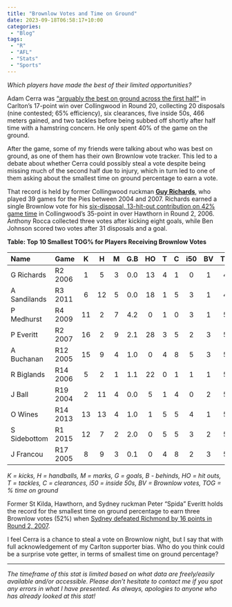 ```yaml
---
title: "Brownlow Votes and Time on Ground"
date: 2023-09-18T06:58:17+10:00
categories:
 - "Blog"
tags:
 - "R"
 - "AFL" 
 - "Stats"
 - "Sports"
---
```


*Which players have made the best of their limited opportunities?*

<!--more-->

Adam Cerra was [“arguably the best on ground across the first half”](https://www.afl.com.au/afl/matches/4948#match-report) in Carlton’s 17-point win over Collingwood in Round 20, collecting 20 disposals (nine contested; 65% efficiency), six clearances, five inside 50s, 466 meters gained, and two tackles before being subbed off shortly after half time with a hamstring concern. He only spent 40% of the game on the ground. 

After the game, some of my friends were talking about who was best on ground, as one of them has their own Brownlow vote tracker. This led to a debate about whether Cerra could possibly steal a vote despite being missing much of the second half due to injury, which in turn led to one of them asking about the smallest time on ground percentage to earn a vote.

That record is held by former Collingwood ruckman **[Guy Richards](https://afltables.com/afl/stats/players/G/Guy_Richards.html)**, who played 39 games for the Pies between 2004 and 2007. Richards earned a single Brownlow vote for his [six-disposal, 13-hit-out contribution on 42% game time](https://afltables.com/afl/stats/games/2006/041020060409.html) in Collingwood’s 35-point in over Hawthorn in Round 2, 2006. Anthony Rocca collected three votes after kicking eight goals, while Ben Johnson scored two votes after 31 disposals and a goal.

**Table: Top 10 Smallest TOG% for Players Receiving Brownlow Votes**
<center>

| Name         | Game     |	K   | H   |	M   | G.B |	HO  | T	  | C   | i50 |	BV  | TOG |
| :----------- | :------- | :-: | :-: | :-: | :-: | :-: | :-: | :-: | :-: | :-: | :-: |
| G Richards   | R2 2006  | 1   | 5   | 3   | 0.0 |	13  | 4   |	1   | 0   |	1   | 42  |
| A Sandilands | R3 2011  | 6   | 12  |	5   | 0.0 |	18  | 1   |	5   | 3   |	1   | 48  |
| P Medhurst   | R4 2009  | 11  | 2	  | 7   | 4.2 |	0   | 1   |	0   | 3   |	1   | 52  |
| P Everitt    | R2 2007  | 16  | 2	  | 9   | 2.1 |	28  | 3   |	5   | 2	  | 3   | 52  |
| A Buchanan   | R12 2005 | 15  | 9	  | 4   | 1.0 |	0   | 4   |	8   | 5   |	3   | 53  | 
| R Biglands   | R14 2006 | 5   | 2	  | 1   | 1.1 |	22  | 0   |	1   | 1   |	1   | 54  |
| J Ball       | R19 2004 | 2   | 11  |	4   | 0.0 |	5   | 1   |	4   | 0   |	2   | 54  |
| O Wines      | R14 2013 | 13  | 13  | 4   | 1.0 |	1   | 5   |	5   | 4   |	1   | 55  |
| S Sidebottom | R1 2015  | 12  | 7	  | 2   | 2.0 |	0   | 5   |	5   | 3   |	2   | 55  |
| J Francou    | R17 2005 | 8   | 9	  | 3   | 0.1 |	0   | 4   | 8   | 2   |	3   | 56  |

</center>

*K = kicks, H = handballs, M = marks, G = goals, B - behinds, HO = hit outs, T = tackles, C = clearances, i50 = inside 50s, BV = Brownlow votes, TOG = % time on ground*

Former St Kilda, Hawthorn, and Sydney ruckman Peter “Spida” Everitt holds the record for the smallest time on ground percentage to earn three Brownlow votes (52%) when [Sydney defeated Richmond by 16 points in Round 2, 2007](https://afltables.com/afl/stats/games/2007/141620070407.html). 

I feel Cerra is a chance to steal a vote on Brownlow night, but I say that with full acknowledgement of my Carlton supporter bias. Who do you think could be a surprise vote getter, in terms of smallest time on ground percentage?

--- 

*The timeframe of this stat is limited based on what data are freely/easily available and/or accessible. Please don’t hesitate to contact me if you spot any errors in what I have presented. As always, apologies to anyone who has already looked at this stat!*
